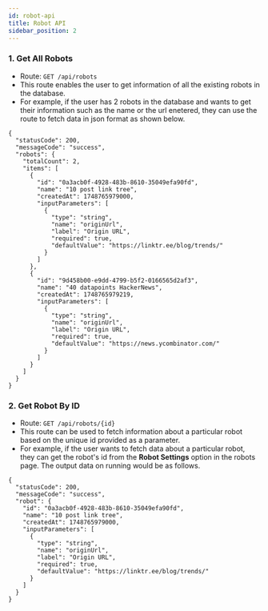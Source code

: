 ```yaml
---
id: robot-api
title: Robot API
sidebar_position: 2
---
```


### 1. Get All Robots
- Route: `GET /api/robots`
- This route enables the user to get information of all the existing robots in the database.
- For example, if the user has 2 robots in the database and wants to get their information such as the name or the url enetered, they can use the route to fetch data in json format as shown below.

```
{
  "statusCode": 200,
  "messageCode": "success",
  "robots": {
    "totalCount": 2,
    "items": [
      {
        "id": "0a3acb0f-4928-483b-8610-35049efa90fd",
        "name": "10 post link tree",
        "createdAt": 1748765979000,
        "inputParameters": [
          {
            "type": "string",
            "name": "originUrl",
            "label": "Origin URL",
            "required": true,
            "defaultValue": "https://linktr.ee/blog/trends/"
          }
        ]
      },
      {
        "id": "9d458b00-e9dd-4799-b5f2-0166565d2af3",
        "name": "40 datapoints HackerNews",
        "createdAt": 1748765979219,
        "inputParameters": [
          {
            "type": "string",
            "name": "originUrl",
            "label": "Origin URL",
            "required": true,
            "defaultValue": "https://news.ycombinator.com/"
          }
        ]
      }
    ]
  }
}
```

### 2. Get Robot By ID
- Route: `GET /api/robots/{id}`
- This route can be used to fetch information about a particular robot based on the unique id provided as a parameter.
- For example, if the user wants to fetch data about a particular robot, they can get the robot's id from the **Robot Settings** option in the robots page. The output data on running would be as follows.

```
{
  "statusCode": 200,
  "messageCode": "success",
  "robot": {
    "id": "0a3acb0f-4928-483b-8610-35049efa90fd",
    "name": "10 post link tree",
    "createdAt": 1748765979000,
    "inputParameters": [
      {
        "type": "string",
        "name": "originUrl",
        "label": "Origin URL",
        "required": true,
        "defaultValue": "https://linktr.ee/blog/trends/"
      }
    ]
  }
}
```